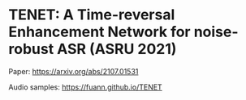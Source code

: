 # TENET: A Time-reversal Enhancement Network for noise-robust ASR (ASRU 2021)

Paper: https://arxiv.org/abs/2107.01531

Audio samples: https://fuann.github.io/TENET
